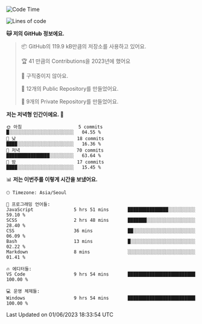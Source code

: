   <!--START_SECTION:waka-->
![Code Time](http://img.shields.io/badge/Code%20Time-58%20hrs%2026%20mins-blue)

![Lines of code](https://img.shields.io/badge/%EC%A0%80%EB%8A%94%20%EC%97%AC%ED%83%9C%EA%B9%8C%EC%A7%80%20-3.5%20million%20%EC%A4%84%EC%9D%98%20%EC%BD%94%EB%93%9C%EB%A5%BC%20%EC%9E%91%EC%84%B1%ED%96%88%EC%96%B4%EC%9A%94.-blue)

**🐱 저의 GitHub 정보에요.** 

> 📦 GitHub의 119.9 kB만큼의 저장소를 사용하고 있어요. 
 > 
> 🏆 41 만큼의 Contributions을 2023년에 했어요
 > 
> 🚫 구직중이지 않아요.
 > 
> 📜 12개의 Public Repository를 만들었어요. 
 > 
> 🔑 9개의 Private Repository를 만들었어요. 
 > 
**저는 저녁형 인간이에요. 🦉** 

```text
🌞 아침                     5 commits           █░░░░░░░░░░░░░░░░░░░░░░░░   04.55 % 
🌆 낮　                     18 commits          ████░░░░░░░░░░░░░░░░░░░░░   16.36 % 
🌃 저녁                     70 commits          ████████████████░░░░░░░░░   63.64 % 
🌙 밤　                     17 commits          ████░░░░░░░░░░░░░░░░░░░░░   15.45 % 
```


📊 **저는 이번주를 이렇게 시간을 보냈어요.** 

```text
🕑︎ Timezone: Asia/Seoul

💬 프로그래밍 언어들: 
JavaScript               5 hrs 51 mins       ███████████████░░░░░░░░░░   59.10 % 
SCSS                     2 hrs 48 mins       ███████░░░░░░░░░░░░░░░░░░   28.40 % 
CSS                      36 mins             ██░░░░░░░░░░░░░░░░░░░░░░░   06.09 % 
Bash                     13 mins             █░░░░░░░░░░░░░░░░░░░░░░░░   02.22 % 
Markdown                 8 mins              ░░░░░░░░░░░░░░░░░░░░░░░░░   01.41 % 

🔥 에디터들: 
VS Code                  9 hrs 54 mins       █████████████████████████   100.00 % 

💻 운영 체제들: 
Windows                  9 hrs 54 mins       █████████████████████████   100.00 % 
```


 Last Updated on 01/06/2023 18:33:54 UTC
<!--END_SECTION:waka-->
